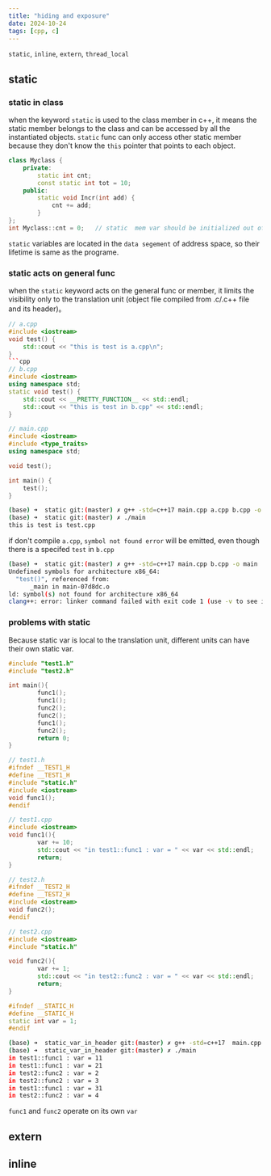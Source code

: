 ```yaml
---
title: "hiding and exposure"
date: 2024-10-24
tags: [cpp, c]
---
```

`static`, `inline`, `extern`,  `thread_local` 

## static
### static in class
when the keyword `static` is used to the class member in c++, it means the static member belongs to the class and can be accessed by all the instantiated objects. `static` func can only access other static member because they don't know the `this` pointer that points to each object.

```c++
class Myclass {
    private:
        static int cnt;
        const static int tot = 10;
    public:
        static void Incr(int add) {
            cnt += add;
        }
};
int Myclass::cnt = 0;   // static  mem var should be initialized out of the class and explicitly
```
`static` variables are located in the `data segement` of address space, so their lifetime is same as the programe. 

### static acts on general func
when the `static` keyword acts on the general func or member, it limits the visibility only to the translation unit (object file compiled from .c/.c++ file and its header)。

```cpp
// a.cpp
#include <iostream>
void test() {
    std::cout << "this is test is a.cpp\n";
}
```cpp
// b.cpp
#include <iostream>
using namespace std;
static void test() {
    std::cout << __PRETTY_FUNCTION__ << std::endl;
    std::cout << "this is test in b.cpp" << std::endl;
}
```
```cpp
// main.cpp
#include <iostream>
#include <type_traits>
using namespace std;

void test();

int main() {
    test();
}
```

``` bash
(base) ➜  static git:(master) ✗ g++ -std=c++17 main.cpp a.cpp b.cpp -o main 
(base) ➜  static git:(master) ✗ ./main  
this is test is test.cpp
```
if don't compile `a.cpp`, `symbol not found error` will be emitted, even though there is a specifed `test` in `b.cpp`

```bash
(base) ➜  static git:(master) ✗ g++ -std=c++17 main.cpp b.cpp -o main          
Undefined symbols for architecture x86_64:
  "test()", referenced from:
      _main in main-07d8dc.o
ld: symbol(s) not found for architecture x86_64
clang++: error: linker command failed with exit code 1 (use -v to see invocation)
```
### problems with static 
Because static var is local to the translation unit, different units can have their own static var.

```cpp
#include "test1.h"
#include "test2.h"

int main(){
        func1();
        func1();
        func2();
        func2();
        func1();
        func2();
        return 0;
}

```

```c++
// test1.h
#ifndef __TEST1_H
#define __TEST1_H
#include "static.h"
#include <iostream>
void func1();
#endif
```

```cpp
// test1.cpp
#include <iostream>
void func1(){
        var += 10;
        std::cout << "in test1::func1 : var = " << var << std::endl;
        return;
}
```

```cpp
// test2.h
#ifndef __TEST2_H
#define __TEST2_H
#include <iostream>
void func2();
#endif
```

```cpp
// test2.cpp
#include <iostream>
#include "static.h"

void func2(){
        var += 1;
        std::cout << "in test2::func2 : var = " << var << std::endl;
        return;
}
```
```cpp
#ifndef __STATIC_H
#define __STATIC_H
static int var = 1;
#endif
```
``` bash
(base) ➜  static_var_in_header git:(master) ✗ g++ -std=c++17  main.cpp test2.cpp test1.cpp -o main  
(base) ➜  static_var_in_header git:(master) ✗ ./main  
in test1::func1 : var = 11
in test1::func1 : var = 21
in test2::func2 : var = 2
in test2::func2 : var = 3
in test1::func1 : var = 31
in test2::func2 : var = 4
```
`func1` and `func2` operate on its own `var` 


## extern


## inline